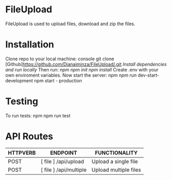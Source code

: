 # FileUpload
FileUpload is used to upload files, download and zip the files.

# Installation
Clone repo to your local machine:
console git clone  [Github]https://github.com/Dianaiminza/FileUpload/.git *Install dependencies and run locally*
Then run: *npm npm init npm install* Create .env with your own enviroment variables. Now start the server: *npm npm run* dev-start-development npm start - production

# Testing
To run tests: npm npm run test

# API Routes
 HTTPVERB     | ENDPOINT      | FUNCTIONALITY     
------------- | ------------- | -------------
  POST        |[ file ] /api/upload |Upload a single file
 POST         | [ file ] /api/multiple |Upload multiple files

